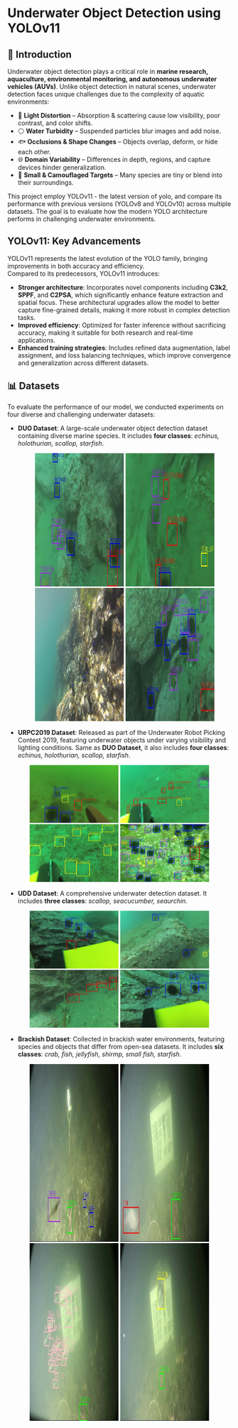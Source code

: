 # Underwater Object Detection using YOLOv11

## 🐠 Introduction  

Underwater object detection plays a critical role in **marine research, aquaculture, environmental monitoring, and autonomous underwater vehicles (AUVs)**. Unlike object detection in natural scenes, underwater detection faces unique challenges due to the complexity of aquatic environments:  

- 🌊 **Light Distortion** – Absorption & scattering cause low visibility, poor contrast, and color shifts.  
- ⚪ **Water Turbidity** – Suspended particles blur images and add noise.  
- 🐟 **Occlusions & Shape Changes** – Objects overlap, deform, or hide each other.  
- 🌐 **Domain Variability** – Differences in depth, regions, and capture devices hinder generalization.  
- 🦀 **Small & Camouflaged Targets** – Many species are tiny or blend into their surroundings.

This project employ YOLOv11 - the latest version of yolo, and compare its performance with previous versions (YOLOv8 and YOLOv10) across multiple datasets. The goal is to evaluate how the modern YOLO architecture performs in challenging underwater environments.

## YOLOv11: Key Advancements
YOLOv11 represents the latest evolution of the YOLO family, bringing improvements in both accuracy and efficiency.  
Compared to its predecessors, YOLOv11 introduces:
- **Stronger architecture**: Incorporates novel components including **C3k2**, **SPPF**, and **C2PSA**, which significantly enhance feature extraction and spatial focus. These architectural upgrades allow the model to better capture fine-grained details, making it more robust in complex detection tasks.
- **Improved efficiency**: Optimized for faster inference without sacrificing accuracy, making it suitable for both research and real-time applications.
- **Enhanced training strategies**: Includes refined data augmentation, label assignment, and loss balancing techniques, which improve convergence and generalization across different datasets.

## 📊 Datasets
To evaluate the performance of our model, we conducted experiments on four diverse and challenging underwater datasets:
- **DUO Dataset**: A large-scale underwater object detection dataset containing diverse marine species. It includes **four classes**: *echinus, holothurian, scallop, starfish*.
  <p align="center">
  <img src="assets/Duo_1.jpg" width="200" height="300"/>
  <img src="assets/Duo_2.jpg" width="200" height="300"/>
  <img src="assets/Duo_3.jpg" width="200" height="300"/>
  <img src="assets/Duo_4.jpg" width="200" height="300"/>
</p> 

- **URPC2019 Dataset**: Released as part of the Underwater Robot Picking Contest 2019, featuring underwater objects under varying visibility and lighting conditions. Same as **DUO Dataset**, it also includes **four classes**: *echinus, holothurian, scallop, starfish*.  
<p align="center">
  <img src="assets/urpc_1.jpg" width="200" height="130"/>
  <img src="assets/urpc_2.jpg" width="200" height="130"/>
  <img src="assets/urpc_3.jpg" width="200" height="130"/>
  <img src="assets/urpc_4.jpg" width="200" height="130"/>
</p> 

- **UDD Dataset**: A comprehensive underwater detection dataset. It includes **three classes**: *scallop, seacucumber, seaurchin*.
<p align="center">
  <img src="assets/udd_1.jpg" width="200" height="130"/>
  <img src="assets/udd_2.jpg" width="200" height="130"/>
  <img src="assets/udd_3.jpg" width="200" height="130"/>
  <img src="assets/udd_4.jpg" width="200" height="130"/>
</p> 

- **Brackish Dataset**: Collected in brackish water environments, featuring species and objects that differ from open-sea datasets. It includes **six classes**: *crab, fish, jellyfish, shirmp, small fish, starfish*.
<p align="center">
  <img src="assets/brackish_1.jpg" width="200" height="400"/>
  <img src="assets/brackish_2.jpg" width="200" height="400"/>
  <img src="assets/brackish_3.jpg" width="200" height="400"/>
  <img src="assets/brackish_4.jpg" width="200" height="400"/>
</p> 
